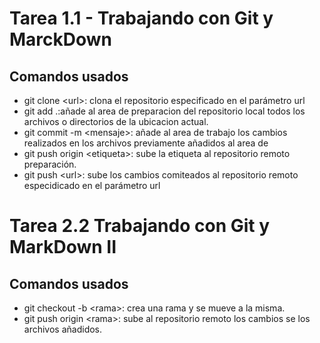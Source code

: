 # Tarea 1.1 - Trabajando con Git y MarckDown
## Comandos usados
- git clone &lt;url&gt;: clona el repositorio especificado en el parámetro url
- git add .:añade al area de preparacion del repositorio local todos los archivos o directorios de la ubicacion actual.
- git commit -m &lt;mensaje&gt;: añade al area de trabajo los cambios realizados en los archivos previamente añadidos al area de
- git push origin &lt;etiqueta&gt;: sube la etiqueta al repositorio remoto 
preparación.
- git push &lt;url&gt;: sube los cambios comiteados al repositorio remoto especidicado en el parámetro url
# Tarea 2.2 Trabajando con Git y MarkDown II
## Comandos usados
- git checkout -b &lt;rama&gt;: crea una rama y se mueve a la misma.
- git push origin &lt;rama&gt;: sube al repositorio remoto los cambios se los archivos añadidos.